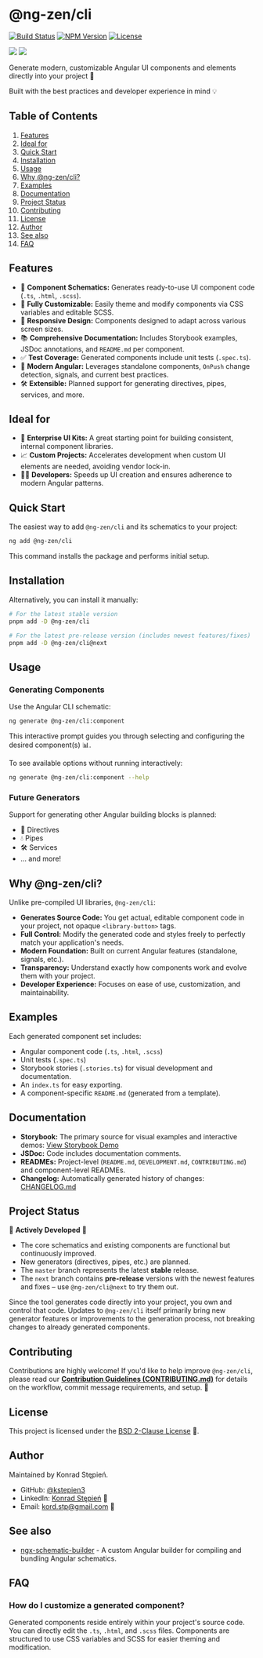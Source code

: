 # @ng-zen/cli

[![Build Status ](https://img.shields.io/github/actions/workflow/status/kstepien3/ng-zen/ci.yml?branch=master&label=build)](https://github.com/kstepien3/ng-zen/actions/workflows/ci.yml)
[![NPM Version ](https://img.shields.io/npm/v/@ng-zen/cli/latest?label=npm%40latest)](https://www.npmjs.com/package/@ng-zen/cli)
[![License](https://img.shields.io/github/license/kstepien3/ng-zen)](https://github.com/kstepien3/ng-zen/blob/master/LICENSE)

[![](https://img.shields.io/badge/-Repository-181818?style=flat&logo=github&logoColor=white)](https://github.com/kstepien3/ng-zen)
[![](https://img.shields.io/badge/-Storybook%20Demo-FF4785?style=flat&logo=storybook&logoColor=white)](https://kstepien3.github.io/ng-zen/)

Generate modern, customizable Angular UI components and elements directly into your project 🚀

Built with the best practices and developer experience in mind 💡

## Table of Contents

1. [Features](#features)
2. [Ideal for](#ideal-for)
3. [Quick Start](#quick-start)
4. [Installation](#installation)
5. [Usage](#usage)
6. [Why @ng-zen/cli?](#why-ng-zencli)
7. [Examples](#examples)
8. [Documentation](#documentation)
9. [Project Status](#project-status)
10. [Contributing](#contributing)
11. [License](#license)
12. [Author](#author)
13. [See also](#see-also)
14. [FAQ](#faq)

## Features

- 🧩 **Component Schematics:** Generates ready-to-use UI component code (`.ts`, `.html`, `.scss`).
- 🎨 **Fully Customizable:** Easily theme and modify components via CSS variables and editable SCSS.
- 📱 **Responsive Design:** Components designed to adapt across various screen sizes.
- 📚 **Comprehensive Documentation:** Includes Storybook examples, JSDoc annotations, and `README.md` per component.
- ✅ **Test Coverage:** Generated components include unit tests (`.spec.ts`).
- 🚀 **Modern Angular:** Leverages standalone components, `OnPush` change detection, signals, and current best practices.
- 🛠 **Extensible:** Planned support for generating directives, pipes, services, and more.

## Ideal for

- 🏢 **Enterprise UI Kits:** A great starting point for building consistent, internal component libraries.
- 📈 **Custom Projects:** Accelerates development when custom UI elements are needed, avoiding vendor lock-in.
- 👩‍💻 **Developers:** Speeds up UI creation and ensures adherence to modern Angular patterns.

## Quick Start

The easiest way to add `@ng-zen/cli` and its schematics to your project:

```bash
ng add @ng-zen/cli
```

This command installs the package and performs initial setup.

## Installation

Alternatively, you can install it manually:

```bash
# For the latest stable version
pnpm add -D @ng-zen/cli

# For the latest pre-release version (includes newest features/fixes)
pnpm add -D @ng-zen/cli@next
```

## Usage

### Generating Components

Use the Angular CLI schematic:

```bash
ng generate @ng-zen/cli:component
```

This interactive prompt guides you through selecting and configuring the desired component(s) 📊.

To see available options without running interactively:

```bash
ng generate @ng-zen/cli:component --help
```

### Future Generators

Support for generating other Angular building blocks is planned:

- 📝 Directives
- 💧 Pipes
- 🛠 Services
- ... and more!

## Why @ng-zen/cli?

Unlike pre-compiled UI libraries, `@ng-zen/cli`:

- **Generates Source Code:** You get actual, editable component code in your project, not opaque `<library-button>` tags.
- **Full Control:** Modify the generated code and styles freely to perfectly match your application's needs.
- **Modern Foundation:** Built on current Angular features (standalone, signals, etc.).
- **Transparency:** Understand exactly how components work and evolve them with your project.
- **Developer Experience:** Focuses on ease of use, customization, and maintainability.

## Examples

Each generated component set includes:

- Angular component code (`.ts`, `.html`, `.scss`)
- Unit tests (`.spec.ts`)
- Storybook stories (`.stories.ts`) for visual development and documentation.
- An `index.ts` for easy exporting.
- A component-specific `README.md` (generated from a template).

## Documentation

- **Storybook:** The primary source for visual examples and interactive demos: [View Storybook Demo](https://kstepien3.github.io/ng-zen/)
- **JSDoc:** Code includes documentation comments.
- **READMEs:** Project-level (`README.md`, `DEVELOPMENT.md`, `CONTRIBUTING.md`) and component-level READMEs.
- **Changelog:** Automatically generated history of changes: [CHANGELOG.md](https://github.com/kstepien3/ng-zen/blob/master/CHANGELOG.md)

## Project Status

🚧 **Actively Developed** 🚧

- The core schematics and existing components are functional but continuously improved.
- New generators (directives, pipes, etc.) are planned.
- The `master` branch represents the latest **stable** release.
- The `next` branch contains **pre-release** versions with the newest features and fixes – use `@ng-zen/cli@next` to try them out.

Since the tool generates code directly into your project, you own and control that code. Updates to `@ng-zen/cli` itself primarily bring new generator features or improvements to the generation process, not breaking changes to already generated components.

## Contributing

Contributions are highly welcome! If you'd like to help improve `@ng-zen/cli`, please read our **[Contribution Guidelines (CONTRIBUTING.md)](https://github.com/kstepien3/ng-zen/blob/master/CONTRIBUTING.md)** for details on the workflow, commit message requirements, and setup. 🤝

## License

This project is licensed under the [BSD 2-Clause License](https://github.com/kstepien3/ng-zen/blob/master/LICENSE) 📜.

## Author

Maintained by Konrad Stępień.

- GitHub: [@kstepien3](https://github.com/kstepien3)
- LinkedIn: [Konrad Stępień](https://www.linkedin.com/in/konradstepien/) 👥
- Email: [kord.stp@gmail.com](mailto:kord.stp@gmail.com?subject=%5BNG-ZEN%5D%20Query) 📨

## See also

- [ngx-schematic-builder](https://github.com/kstepien3/ngx-schematic-builder) - A custom Angular builder for compiling and bundling Angular schematics.

## FAQ

### How do I customize a generated component?

Generated components reside entirely within your project's source code. You can directly edit the `.ts`, `.html`, and `.scss` files. Components are structured to use CSS variables and SCSS for easier theming and modification.
